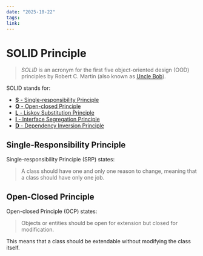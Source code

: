 ```yaml
---
date: "2025-10-22"
tags: 
link:
---
```


# SOLID Principle

> _SOLID_ is an acronym for the first five object-oriented design (OOD) principles by Robert C. Martin (also known as [Uncle Bob](http://en.wikipedia.org/wiki/Robert_Cecil_Martin)).


SOLID stands for:

- [**S** - Single-responsibility Principle](https://www.digitalocean.com/community/conceptual-articles/s-o-l-i-d-the-first-five-principles-of-object-oriented-design#single-responsibility-principle)
- [**O** - Open-closed Principle](https://www.digitalocean.com/community/conceptual-articles/s-o-l-i-d-the-first-five-principles-of-object-oriented-design#open-closed-principle)
- [**L** - Liskov Substitution Principle](https://www.digitalocean.com/community/conceptual-articles/s-o-l-i-d-the-first-five-principles-of-object-oriented-design#liskov-substitution-principle)
- [**I** - Interface Segregation Principle](https://www.digitalocean.com/community/conceptual-articles/s-o-l-i-d-the-first-five-principles-of-object-oriented-design#interface-segregation-principle)
- [**D** - Dependency Inversion Principle](https://www.digitalocean.com/community/conceptual-articles/s-o-l-i-d-the-first-five-principles-of-object-oriented-design#dependency-inversion-principle)

## Single-Responsibility Principle

Single-responsibility Principle (SRP) states:

> A class should have one and only one reason to change, meaning that a class should have only one job.



## Open-Closed Principle

Open-closed Principle (OCP) states:

> Objects or entities should be open for extension but closed for modification.

This means that a class should be extendable without modifying the class itself.